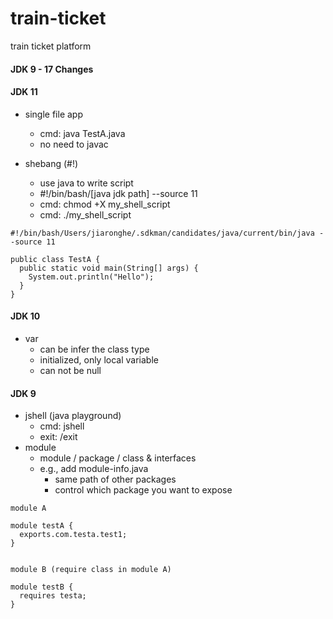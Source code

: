 # train-ticket

train ticket platform

#### JDK 9 - 17 Changes

#### JDK 11

- single file app

  - cmd: java TestA.java
  - no need to javac

- shebang (#!)
  - use java to write script
  - #!/bin/bash/[java jdk path] --source 11
  - cmd: chmod +X my_shell_script
  - cmd: ./my_shell_script

```
#!/bin/bash/Users/jiaronghe/.sdkman/candidates/java/current/bin/java --source 11

public class TestA {
  public static void main(String[] args) {
    System.out.println("Hello");
  }
}
```

#### JDK 10

- var
  - can be infer the class type
  - initialized, only local variable
  - can not be null

#### JDK 9

- jshell (java playground)
  - cmd: jshell
  - exit: /exit
- module
  - module / package / class & interfaces
  - e.g., add module-info.java
    - same path of other packages
    - control which package you want to expose

```
module A

module testA {
  exports.com.testa.test1;
}


module B (require class in module A)

module testB {
  requires testa;
}
```
